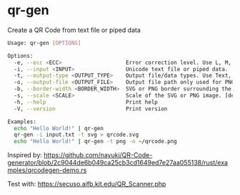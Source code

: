 # qr-gen

Create a QR Code from text file or piped data

```bash
Usage: qr-gen [OPTIONS]

Options:
  -e, --ecc <ECC>                    Error correction level. Use L, M, Q, or H. [default: M]
  -i, --input <INPUT>                Unicode text file or piped data.
  -t, --output-type <OUTPUT_TYPE>    Output file/data types. Use Text, SVG or PNG [default: Text]
  -o, --output-file <OUTPUT_FILE>    Output file path only used for PNG. [default: qrcode.png]
  -b, --border-width <BORDER_WIDTH>  SVG or PNG border surrounding the QR code. [default: 4]
  -s, --scale <SCALE>                Scale of the SVG or PNG image. [default: 10]
  -h, --help                         Print help
  -V, --version                      Print version

Examples:
  echo "Hello World!" | qr-gen
  qr-gen -i input.txt -t svg > qrcode.svg
  echo "Hello World!" | qr-gen -t png -o ~/qrcode.png
```

Inspired by: https://github.com/nayuki/QR-Code-generator/blob/2c9044de6b049ca25cb3cd1649ed7e27aa055138/rust/examples/qrcodegen-demo.rs

Test with: https://secuso.aifb.kit.edu/QR_Scanner.php

